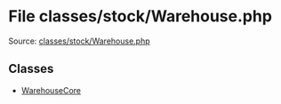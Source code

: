 File classes/stock/Warehouse.php
=========

Source: [classes/stock/Warehouse.php](https://github.com/PrestaShop/PrestaShop/blob/1.6.1.3/classes/stock/Warehouse.php)


Classes
-------

* [WarehouseCore](class.WarehouseCore.md)

